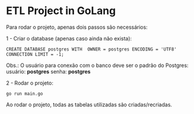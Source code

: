 # ETL Project in GoLang

Para rodar o projeto, apenas dois passos são necessários:

1 - Criar o database (apenas caso ainda não exista):

`CREATE DATABASE postgres
     WITH 
     OWNER = postgres
     ENCODING = 'UTF8'
     CONNECTION LIMIT = -1;`

Obs.: O usuário para conexão com o banco deve ser o padrão do Postgres:
usuário: **postgres**
senha: **postgres**

2 - Rodar o projeto:

`go run main.go`

Ao rodar o projeto, todas as tabelas utilizadas são criadas/recriadas.